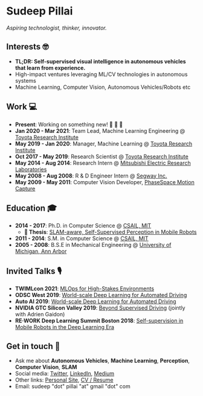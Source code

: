 # Sudeep Pillai

*Aspiring technologist, thinker, innovator.*

## Interests  🤓
- **TL;DR: Self-supervised visual intelligence in autonomous vehicles that learn from experience.**
- High-impact ventures leveraging ML/CV technologies in autonomous systems
- Machine Learning, Computer Vision, Autonomous Vehicles/Robots etc

## Work  💻
- **Present**: Working on something new! 🚀 🚀 🚀 
- **Jan 2020 - Mar 2021**: Team Lead, Machine Learning Engineering @ [Toyota Research Institute](https://www.tri.global/)
- **May 2019 - Jan 2020**: Manager, Machine Learning @ [Toyota Research Institute](https://www.tri.global/)
- **Oct 2017 - May 2019**: Research Scientist @ [Toyota Research Institute](https://www.tri.global/)
- **May 2014 - Aug 2014**: Research Intern @ [Mitsubishi Electric Research Laboratories](https://www.merl.com/)
- **May 2008 - Aug 2008**: R & D Engineer Intern @ [Segway Inc.](https://www.segway.com/)
- **May 2009 - May 2011**: Computer Vision Developer, [PhaseSpace Motion Capture](https://www.phasespace.com/)

## Education  🎓  
- **2014 - 2017**: Ph.D. in Computer Science @ [CSAIL, MIT](https://www.csail.mit.edu/)
  - **📕 Thesis**: [SLAM-aware, Self-Supervised Perception in Mobile Robots](http://people.csail.mit.edu/spillai/projects/phd-thesis/spillai_phd_thesis.pdf)
- **2011 - 2014**: S.M. in Computer Science @ [CSAIL, MIT](https://www.csail.mit.edu/)
- **2005 - 2008**: B.S.E in Mechanical Engineering @ [University of Michigan, Ann Arbor](https://umich.edu/)

## Invited Talks 🎙
 - **TWIMLcon 2021**: [MLOps for High-Stakes Environments](https://twimlcon.com/sessions/mlops-for-high-stakes-environments/)
 - **ODSC West 2019**: [World-scale Deep Learning for Automated Driving](https://odsc.com/speakers/coming-soon-10/)
 - **Auto AI 2019**: [World-scale Deep Learning for Automated Driving](https://www.auto-ai.com/peoples/dr-sudeep-pillai/)
 - **NVIDIA GTC Silicon Valley 2019**: [Beyond Supervised Driving](https://developer.nvidia.com/gtc/2019/video/s9314) (jointly with Adrien Gaidon)
 - **RE·WORK Deep Learning Summit Boston 2018**: [Self-supervision in Mobile Robots in the Deep Learning Era](https://videos.re-work.co/videos/923-self-supervision-in-mobile-robots-in-the-deep-learning-era)


## Get in touch  💬 
- Ask me about **Autonomous Vehicles**, **Machine Learning**, **Perception**, **Computer Vision**, **SLAM**
- Social media: [Twitter](https://twitter.com/sudeeppillai), [LinkedIn](https://www.linkedin.com/in/sudeeppillai/), [Medium](https://medium.com/@sudeep.pillai)
- Other links: [Personal Site](http://people.csail.mit.edu/spillai/), [CV / Resume](http://people.csail.mit.edu/spillai/data/sudeep-pillai-cv.pdf)
- Email: sudeep "dot" pillai "at" gmail "dot" com
